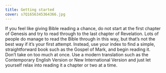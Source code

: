 ```yaml
---
title: Getting started
cover: s7Q1656345364366.jpg
---
```


If you feel like giving Bible reading a chance, do not start at the first chapter of Genesis and try to read through to the last chapter of Revelation. Lots of people do manage to read the Bible through in this way, but that’s not the best way if it’s your first attempt. Instead, use your index to find a simple, straightforward book such as the Gospel of Mark, and begin reading it. Don’t take on too much at once. Use a modern translation such as the Contemporary English Version or New International Version and just let yourself relax into reading it a chapter or two at a time.